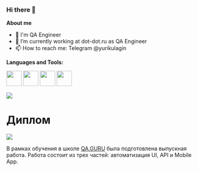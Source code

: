 ### Hi there 👋

**About me**

- 💼 I'm QA Engineer
- 🌱 I’m currently working at dot-dot.ru as QA Engineer
- 📫 How to reach me: Telegram @yurikulagin

**Languages and Tools:**

<code><img src="media/Java.svg" width="40"/></code>
<code><img src="media/Intelij_IDEA.svg" width="40"/></code>
<code><img src="media/postgresql.svg" width="40"/></code>
<code><img src="media/GitHub.svg" width="40"/></code>



<a href="https://github.com/webprizma/github-readme-stats"><img align="center" src="https://github-readme-stats.vercel.app/api?username=webprizma&show_icons=true&include_all_commits=true&theme=buefy&hide_border=true"/></a>

# Диплом
<code><img src="media/qaguruLogo.svg"></code>

В рамках обучения в школе <a href="QA.GURU">QA.GURU</a> была подготовлена выпускная работа.
Работа состоит из трех частей: автоматизация UI, API и Mobile App.

<a href="https://github.com/webprizma/QAGuruDiploma">
